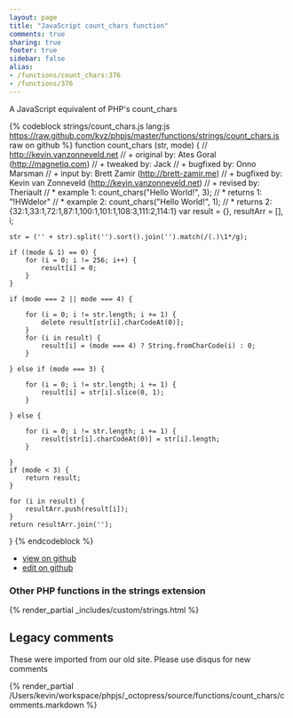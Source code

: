 ```yaml
---
layout: page
title: "JavaScript count_chars function"
comments: true
sharing: true
footer: true
sidebar: false
alias:
- /functions/count_chars:376
- /functions/376
---
```

<!-- Generated by Rakefile:build -->
A JavaScript equivalent of PHP's count_chars

{% codeblock strings/count_chars.js lang:js https://raw.github.com/kvz/phpjs/master/functions/strings/count_chars.js raw on github %}
function count_chars (str, mode) {
    // http://kevin.vanzonneveld.net
    // +   original by: Ates Goral (http://magnetiq.com)
    // +    tweaked by: Jack
    // +   bugfixed by: Onno Marsman
    // +      input by: Brett Zamir (http://brett-zamir.me)
    // +   bugfixed by: Kevin van Zonneveld (http://kevin.vanzonneveld.net)
    // +    revised by: Theriault
    // *     example 1: count_chars("Hello World!", 3);
    // *     returns 1: "!HWdelor"
    // *     example 2: count_chars("Hello World!", 1);
    // *     returns 2: {32:1,33:1,72:1,87:1,100:1,101:1,108:3,111:2,114:1}
    var result = {},
        resultArr = [],
        i;

    str = ('' + str).split('').sort().join('').match(/(.)\1*/g);

    if ((mode & 1) == 0) {
        for (i = 0; i != 256; i++) {
            result[i] = 0;
        }
    }

    if (mode === 2 || mode === 4) {

        for (i = 0; i != str.length; i += 1) {
            delete result[str[i].charCodeAt(0)];
        }
        for (i in result) {
            result[i] = (mode === 4) ? String.fromCharCode(i) : 0;
        }

    } else if (mode === 3) {

        for (i = 0; i != str.length; i += 1) {
            result[i] = str[i].slice(0, 1);
        }

    } else {

        for (i = 0; i != str.length; i += 1) {
            result[str[i].charCodeAt(0)] = str[i].length;
        }

    }
    if (mode < 3) {
        return result;
    }

    for (i in result) {
        resultArr.push(result[i]);
    }
    return resultArr.join('');
}
{% endcodeblock %}

 - [view on github](https://github.com/kvz/phpjs/blob/master/functions/strings/count_chars.js)
 - [edit on github](https://github.com/kvz/phpjs/edit/master/functions/strings/count_chars.js)

### Other PHP functions in the strings extension
{% render_partial _includes/custom/strings.html %}
## Legacy comments
These were imported from our old site. Please use disqus for new comments
<div style="overflow-y: scroll; height: 500px;">
{% render_partial /Users/kevin/workspace/phpjs/_octopress/source/functions/count_chars/comments.markdown %}
</div>
